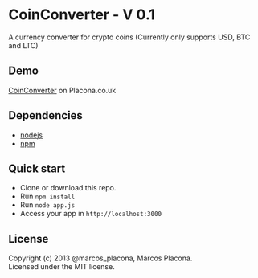 CoinConverter - V 0.1
=============

A currency converter for crypto coins (Currently only supports USD, BTC and LTC)

## Demo
[CoinConverter](http://coinconverter.placona.co.uk) on Placona.co.uk

## Dependencies
* [nodejs](http://nodejs.org)
* [npm](https://npmjs.org/)

## Quick start
- Clone or download this repo.
- Run `npm install`
- Run `node app.js`
- Access your app in `http://localhost:3000`

## License
Copyright (c) 2013 @marcos_placona, Marcos Placona.  
Licensed under the MIT license.
